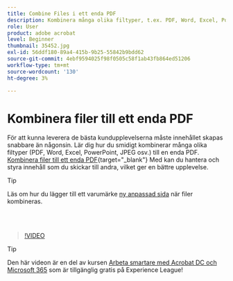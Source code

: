 ```yaml
---
title: Combine Files i ett enda PDF
description: Kombinera många olika filtyper, t.ex. PDF, Word, Excel, PowerPoint eller JPEG, i ett enda PDF
role: User
product: adobe acrobat
level: Beginner
thumbnail: 35452.jpg
exl-id: 56ddf180-89a4-415b-9b25-55842b9bdd62
source-git-commit: 4ebf9594025f98f0505c58f1ab43fb864ed51206
workflow-type: tm+mt
source-wordcount: '130'
ht-degree: 3%

---
```


# Kombinera filer till ett enda PDF

För att kunna leverera de bästa kundupplevelserna måste innehållet skapas snabbare än någonsin. Lär dig hur du smidigt kombinerar många olika filtyper (PDF, Word, Excel, PowerPoint, JPEG osv.) till en enda PDF. [Kombinera filer till ett enda PDF](https://www.adobe.com/se/acrobat/online/merge-pdf.html){target="_blank"} Med kan du hantera och styra innehåll som du skickar till andra, vilket ger en bättre upplevelse.

>[!TIP]
>
>Läs om hur du lägger till ett varumärke [ny anpassad sida](add-custom-page.md) när filer kombineras.

<br> 

>[!VIDEO](https://video.tv.adobe.com/v/35452?quality=12&learn=on&hidetitle=true)

>[!TIP]
>
>Den här videon är en del av kursen [Arbeta smartare med Acrobat DC och Microsoft 365](https://experienceleague.adobe.com/?recommended=Acrobat-U-1-2021.microsoft365) som är tillgänglig gratis på Experience League!
